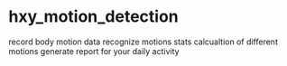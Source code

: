 # hxy_motion_detection
record body motion data
recognize motions
stats calcualtion of different motions
generate report for your daily activity
